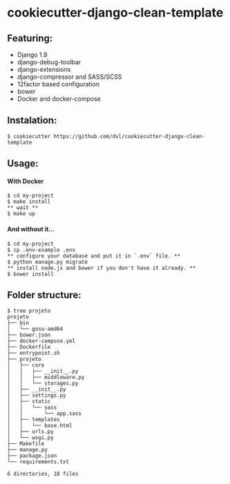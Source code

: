 # cookiecutter-django-clean-template

## Featuring:

* Django 1.9
* django-debug-toolbar
* django-extensions
* django-compressor and SASS/SCSS
* 12factor based configuration
* bower
* Docker and docker-compose

## Instalation:

    $ cookiecutter https://github.com/dvl/cookiecutter-django-clean-template
    
## Usage:

#### With Docker

    $ cd my-project
    $ make install
    ** wait **
    $ make up
    
#### And without it...

    $ cd my-project
    $ cp .env-example .env
    ** configure your database and put it in `.env` file. **
    $ python manage.py migrate
    ** install node.js and bower if you don't have it already. **
    $ bower install
    
## Folder structure:

    $ tree projeto
    projeto
    ├── bin
    │   └── gosu-amd64
    ├── bower.json
    ├── docker-compose.yml
    ├── Dockerfile
    ├── entrypoint.sh
    ├── projeto
    │   ├── core
    │   │   ├── __init__.py
    │   │   ├── middleware.py
    │   │   └── storages.py
    │   ├── __init__.py
    │   ├── settings.py
    │   ├── static
    │   │   └── sass
    │   │       └── app.sass
    │   ├── templates
    │   │   └── base.html
    │   ├── urls.py
    │   └── wsgi.py
    ├── Makefile
    ├── manage.py
    ├── package.json
    └── requirements.txt

    6 directories, 18 files

